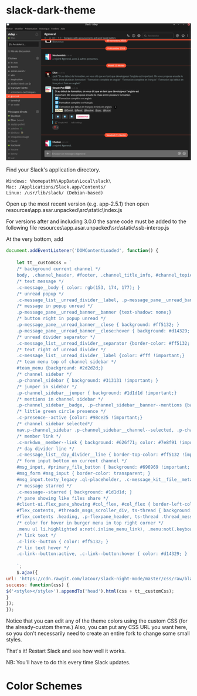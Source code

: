 # slack-dark-theme

![](slack.png)


Find your Slack's application directory.

    Windows: %homepath%\AppData\Local\slack\
    Mac: /Applications/Slack.app/Contents/
    Linux: /usr/lib/slack/ (Debian-based)

Open up the most recent version (e.g. app-2.5.1) then open resources\app.asar.unpacked\src\static\index.js

For versions after and including 3.0.0 the same code must be added to the following file resources\app.asar.unpacked\src\static\ssb-interop.js

At the very bottom, add


```js
document.addEventListener('DOMContentLoaded', function() {

    let tt__customCss = `
    /* background current channel */
    body, .channel_header, #footer, .channel_title_info, #channel_topic_text, .p-message_pane .c-message_list.c-virtual_list--scrollbar > .c-scrollbar__hider { background: #1d1d1d; }
    /* text message */
    .c-message__body { color: rgb(153, 174, 177); }
    /* unread popup */
    .c-message_list__unread_divider__label, .p-message_pane__unread_banner__banner, .c-mrkdwn__member--mention { background: #ff5132 !important; }
    /* message in popup unread */
    .p-message_pane__unread_banner__banner {text-shadow: none;}
    /* button right in popup unread */
    .p-message_pane__unread_banner__close { background: #ff5132; }
    .p-message_pane__unread_banner__close:hover { background: #d14329; }
    /* unread divider separator */
    .c-message_list__unread_divider__separator {border-color: #ff5132; }
    /* text right of unread divider */
    .c-message_list__unread_divider__label {color: #fff !important;}
    /* team menu top of channel sidebar */
    #team_menu {background: #2d2d2d;}
    /* channel sidebar */
    .p-channel_sidebar { background: #313131 !important; }
    /* jumper in sidebar */
    .p-channel_sidebar__jumper { background: #1d1d1d !important;}
    /* mentions in channel sidebar */
    .p-channel_sidebar__badge, .p-channel_sidebar__banner--mentions {background: #ff5132 !important;}
    /* little green circle presence */
    .c-presence--active {color: #98ce25 !important;}
    /* channel sidebar selected*/
    nav.p-channel_sidebar .p-channel_sidebar__channel--selected, .p-channel_sidebar__link--selected, .c-message_list__day_divider__label__pill, .p-message_pane .c-message_list.c-virtual_list--scrollbar > .c-scrollbar__hider:before { color: #eee !important; background: #ff5132 !important; }
    /* member link */
    .c-mrkdwn__member--link { background: #626f71; color: #7e8f91 !important; }
    /* day divider line */
    .c-message_list__day_divider__line { border-top-color: #ff5132 !important}
    /* form input bottom on current channel */
    #msg_input, #primary_file_button { background: #696969 !important; }
    #msg_form #msg_input { border-color: transparent; }
    #msg_input.texty_legacy .ql-placeholder, .c-message_kit__file__meta { color: #fff; opacity: 0.5; }
    /* message starred */
    .c-message--starred { background: #1d1d1d; }
    /* pane showing like files share */
    #client-ui.flex_pane_showing #col_flex, #col_flex { border-left-color: #000; }
    #flex_contents, #threads_msgs_scroller_div, ts-thread { background: #303030 }
    #flex_contents .heading, .p-flexpane_header, ts-thread .thread_messages { background: rgba(0,0,0,0.5); }
    /* color for hover in burger menu in top right corner */
    .menu ul li.highlighted a:not(.inline_menu_link), .menu:not(.keyboard_active) ul li:hover:not(.disabled) a:not(.inline_menu_link), .menu:not(.keyboard_active) ul li:hover:not(.disabled) button:not(.inline_menu_link) {background: #ff5132; }
    /* link text */
    .c-link--button { color: #ff5132; }
    /* lin text hover */
    .c-link--button:active, .c-link--button:hover { color: #d14329; }

    `;
    $.ajax({
url: 'https://cdn.rawgit.com/laCour/slack-night-mode/master/css/raw/black.css',
success: function(css) {
$('<style></style>').appendTo('head').html(css + tt__customCss);
}
});
});
```

Notice that you can edit any of the theme colors using the custom CSS (for the already-custom theme.) Also, you can put any CSS URL you want here, so you don't necessarily need to create an entire fork to change some small styles.

That's it! Restart Slack and see how well it works.

NB: You'll have to do this every time Slack updates.

# Color Schemes
